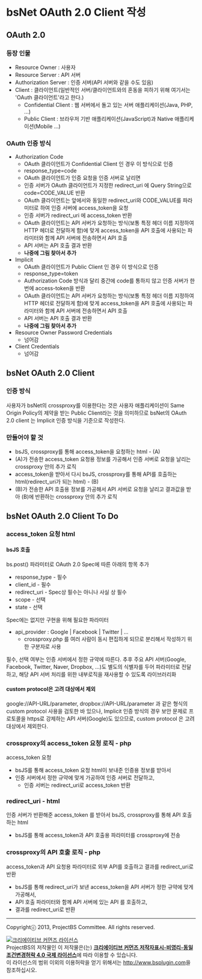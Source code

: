# bsNet OAuth 2.0 Client 작성

## OAuth 2.0

### 등장 인물

- Resource Owner : 사용자
- Resource Server : API 서버
- Authorization Server : 인증 서버(API 서버와 같을 수도 있음)
- Client : 클라이언트(일반적인 서버/클라이언트와의 혼동을 피하기 위해 여기서는 'OAuth 클라이언트'라고 한다.)
    - Confidential Client : 웹 서버에서 돌고 있는 서버 애플리케이션(Java, PHP, ...)
    - Public Client : 브라우저 기반 애플리케이션(JavaScript)과 Native 애플리케이션(Mobile ...)  

### OAuth 인증 방식

- Authorization Code
	- OAuth 클라이언트가 Confidential Client 인 경우 이 방식으로 인증
	- response_type=code
	- OAuth 클라이언트가 인증 요청을 인증 서버로 날리면
	- 인증 서버가 OAuth 클라이언트가 지정한 redirect_uri 에 Query String으로 code=CODE_VALUE 반환
	- OAuth 클라이언트는 앞에서와 동일한 redirect_uri와 CODE_VALUE를 파라미터로 하여 인증 서버에 access_token을 요청
	- 인증 서버가 redirect_uri 에 access_token 반환
	- OAuth 클라이언트는 API 서버가 요청하는 방식(보통 특정 헤더 이름 지정하여 HTTP 헤더로 전달하게 함)에 맞게 access_token을 API 호출에 사용되는 파라미터와 함께 API 서버에 전송하면서 API 호출
	- API 서버는 API 호출 결과 반환
	- **나중에 그림 찾아서 추가**
- Implicit
	- OAuth 클라이언트가 Public Client 인 경우 이 방식으로 인증
	- response_type=token
	- Authorization Code 방식과 달리 중간에 code를 통하지 않고 인증 서버가 한 번에 access-token을 반환
	- OAuth 클라이언트는 API 서버가 요청하는 방식(보통 특정 헤더 이름 지정하여 HTTP 헤더로 전달하게 함)에 맞게 access_token을 API 호출에 사용되는 파라미터와 함께 API 서버에 전송하면서 API 호출
	- API 서버는 API 호출 결과 반환
	- **나중에 그림 찾아서 추가**
- Resource Owner Password Credentials
	- 넘어감
- Client Credentials
	- 넘어감

## bsNet OAuth 2.0 Client

### 인증 방식

사용자가 bsNet의 crossproxy를 이용한다는 것은 사용자 애플리케이션이 Same Origin Policy의 제약을 받는 Public Client라는 것을 의미하므로 bsNet의 OAuth 2.0 client 는 Implicit 인증 방식을 기준으로 작성한다.

### 만들어야 할 것

- bsJS, crossproxy를 통해 access_token을 요청하는 html - (A)
- (A)가 전송한 access_token 요청용 정보를 가공해서 인증 서버로 요청을 날리는 crossproxy 안의 추가 로직
- access_token을 받아서 다시 bsJS, crossproxy를 통해 API를 호출하는 html(redirect_uri가 되는 html) - (B)
- (B)가 전송한 API 호출용 정보를 가공해서 API 서버로 요청을 날리고 결과값을 받아 (B)에 반환하는 crossproxy 안의 추가 로직

## bsNet OAuth 2.0 Client To Do

### access_token 요청 html

#### bsJS 호출

bs.post() 파라미터로 OAuth 2.0 Spec에 따른 아래의 항목 추가

- response_type - 필수
- client_id - 필수
- redirect_uri - Spec상 필수는 아니나 사실 상 필수
- scope - 선택
- state - 선택

Spec에는 없지만 구현을 위해 필요한 파라미터

- api_provider : Google | Facebook | Twitter | ...
	- crossproxy.php 를 여러 사람이 동시 편집하게 되므로 분리해서 작성하기 위한 구분자로 사용

필수, 선택 여부는 인증 서버에서 정한 규약에 따른다.
추후 주요 API 서버(Google, Facebook, Twitter, Naver, Dropbox, ...)도 별도의 식별자를 두어 파라미터로 전달하고, 해당 API 서버 처리를 위한 내부로직을 재사용할 수 있도록 라이브러리화

#### custom protocol은 고려 대상에서 제외

google://API-URL/parameter, dropbox://API-URL/parameter 과 같은 형식의 custom protocol 사용을 검토한 바 있으나, Implicit 인증 방식의 경우 보안 문제로 프로토콜을 https로 강제하는 API 서버(Google)도 있으므로, custom protocol 은 고려 대상에서 제외한다. 

### crossproxy의 access_token 요청 로직 - php

access_token 요청

- bsJS를 통해 access_token 요청 html이 보내준 인증용 정보를 받아서
- 인증 서버에서 정한 규약에 맞게 가공하여 인증 서버로 전달하고,
	- 인증 서버는 redirect_uri로 access_token 반환 

### redirect_uri - html

인증 서버가 반환해준 access_token 를 받아서 bsJS, crossproxy를 통해 API 호출하는 html

- bsJS를 통해 access_token과 API 호출용 파라미터를 crossproxy에 전송

### crossproxy의 API 호출 로직 - php

access_token과 API 요청용 파라미터로 외부 API를 호출하고 결과를 redirect_uri로 반환

- bsJS를 통해 redirect_uri가 보낸 access_token을 API 서버가 정한 규약에 맞게 가공해서,
- API 호출 파라미터와 함께 API 서버에 있는 API 를 호출하고,
- 결과를 redirect_uri로 반환


----------
Copyrightⓒ 2013, ProjectBS Committee. All rights reserved.

<a rel="license" href="http://creativecommons.org/licenses/by-nc-sa/4.0/" target='_blank'><img alt="크리에이티브 커먼즈 라이선스" style="border-width:0" src="http://i.creativecommons.org/l/by-nc-sa/4.0/88x31.png" /></a><br /><span xmlns:cc="http://creativecommons.org/ns#" property="cc:attributionName">ProjectBS</span>의 저작물인 이 저작물은(는) <a rel="license" href="http://creativecommons.org/licenses/by-nc-sa/4.0/" target='_blank'><b>크리에이티브 커먼즈 저작자표시-비영리-동일조건변경허락 4.0 국제 라이선스</b></a>에 따라 이용할 수 있습니다.<br />이 라이선스의 범위 이외의 이용허락을 얻기 위해서는 <a xmlns:cc="http://creativecommons.org/ns#" href="http://www.bsplugin.com" rel="cc:morePermissions" target='_blank'>http://www.bsplugin.com</a>을 참조하십시오.
